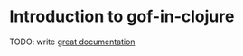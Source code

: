 # Introduction to gof-in-clojure

TODO: write [great documentation](http://jacobian.org/writing/what-to-write/)

